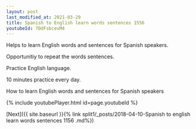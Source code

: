 ```yaml
---
layout: post
last_modified_at: 2021-03-29
title: Spanish to English learn words sentences 1556 
youtubeId: 7DdFsbcevM4
---
```

 
 
Helps to learn English words and sentences for Spanish speakers.

Opportunitiy to repeat the words sentences. 

Practice English language. 
 
10 minutes practice every day. 
 
How to learn English words and sentences for Spanish speakers 
 
{% include youtubePlayer.html id=page.youtubeId %}
 
 
[Next]({{ site.baseurl }}{% link  split1/_posts/2018-04-10-Spanish to english learn words sentences 1156 .md%})
 
